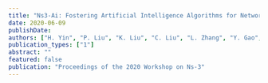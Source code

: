 ```yaml
---
title: "Ns3-Ai: Fostering Artificial Intelligence Algorithms for Networking Research"
date: 2020-06-09
publishDate: 
authors: ["H. Yin", "P. Liu", "K. Liu", "C. Liu", "L. Zhang", "Y. Gao", "X. Hei"]
publication_types: ["1"]
abstract: ""
featured: false
publication: "Proceedings of the 2020 Workshop on Ns-3"
---
```

